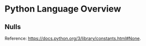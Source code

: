 # Python Language Overview

## Nulls

Reference: https://docs.python.org/3/library/constants.html#None.
